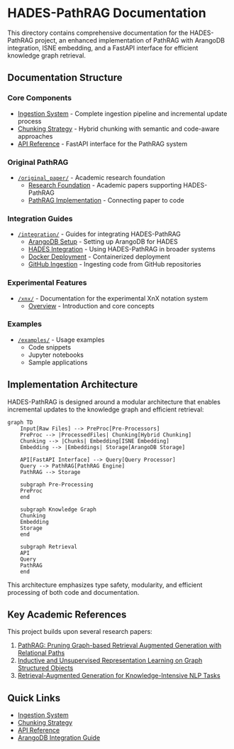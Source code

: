 # HADES-PathRAG Documentation

This directory contains comprehensive documentation for the HADES-PathRAG project, an enhanced implementation of PathRAG with ArangoDB integration, ISNE embedding, and a FastAPI interface for efficient knowledge graph retrieval.

## Documentation Structure

### Core Components

- [Ingestion System](./ingestion_system.md) - Complete ingestion pipeline and incremental update process
- [Chunking Strategy](./chunking.md) - Hybrid chunking with semantic and code-aware approaches
- [API Reference](./api.md) - FastAPI interface for the PathRAG system

### Original PathRAG

- [`/original_paper/`](./original_paper/) - Academic research foundation
  - [Research Foundation](./original_paper/research_foundation.md) - Academic papers supporting HADES-PathRAG
  - [PathRAG Implementation](./original_paper/pathrag_implementation.md) - Connecting paper to code

### Integration Guides

- [`/integration/`](./integration/) - Guides for integrating HADES-PathRAG
  - [ArangoDB Setup](./integration/arango_setup.md) - Setting up ArangoDB for HADES
  - [HADES Integration](./integration/hades_integration.md) - Using HADES-PathRAG in broader systems
  - [Docker Deployment](./integration/docker_deployment.md) - Containerized deployment
  - [GitHub Ingestion](./integration/github_ingestion.md) - Ingesting code from GitHub repositories

### Experimental Features

- [`/xnx/`](./xnx/) - Documentation for the experimental XnX notation system
  - [Overview](./xnx/overview.md) - Introduction and core concepts

### Examples

- [`/examples/`](./examples/) - Usage examples
  - Code snippets
  - Jupyter notebooks
  - Sample applications

## Implementation Architecture

HADES-PathRAG is designed around a modular architecture that enables incremental updates to the knowledge graph and efficient retrieval:

```mermaid
graph TD
    Input[Raw Files] --> PreProc[Pre-Processors]
    PreProc --> |ProcessedFiles| Chunking[Hybrid Chunking]
    Chunking --> |Chunks| Embedding[ISNE Embedding]
    Embedding --> |Embeddings| Storage[ArangoDB Storage]
    
    API[FastAPI Interface] --> Query[Query Processor]
    Query --> PathRAG[PathRAG Engine]
    PathRAG --> Storage
    
    subgraph Pre-Processing
    PreProc
    end
    
    subgraph Knowledge Graph
    Chunking
    Embedding
    Storage
    end
    
    subgraph Retrieval
    API
    Query
    PathRAG
    end
```

This architecture emphasizes type safety, modularity, and efficient processing of both code and documentation.

## Key Academic References

This project builds upon several research papers:

1. [PathRAG: Pruning Graph-based Retrieval Augmented Generation with Relational Paths](https://arxiv.org/html/2502.14902v1)
2. [Inductive and Unsupervised Representation Learning on Graph Structured Objects](https://openreview.net/forum?id=rkem91rtDB)
3. [Retrieval-Augmented Generation for Knowledge-Intensive NLP Tasks](https://arxiv.org/abs/2005.11401)

## Quick Links

- [Ingestion System](./ingestion_system.md)
- [Chunking Strategy](./chunking.md)
- [API Reference](./api.md)
- [ArangoDB Integration Guide](./integration/arango_setup.md)
